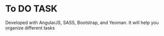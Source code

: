 To DO TASK
=======
Developed with AngularJS, SASS, Bootstrap, and Yeoman.  It will help you organize different tasks
